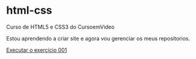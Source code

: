 # html-css
 Curso de HTML5 e CSS3 do CursoemVideo

 Estou aprendendo a criar site e agora vou gerenciar os meus repositorios.

 <a href="https://natiellyluisa.github.io/html-css/exercicios/ex001/index.html">Executar o exercício 001</a>
